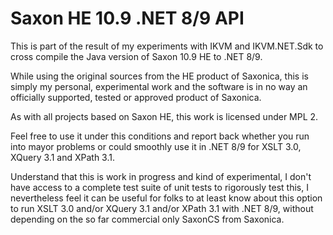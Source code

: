 ﻿# Saxon HE 10.9 .NET 8/9 API

This is part of the result of my experiments with IKVM and IKVM.NET.Sdk to cross compile the Java version of Saxon 10.9 HE to .NET 8/9.

While using the original sources from the HE product of Saxonica, this is simply my personal, experimental work and the software is in
no way an officially supported, tested or approved product of Saxonica.

As with all projects based on Saxon HE, this work is licensed under MPL 2.

Feel free to use it under this conditions and report back whether you run into mayor problems or could smoothly use it in .NET 8/9 for XSLT 3.0, XQuery 3.1 and XPath 3.1.

Understand that this is work in progress and kind of experimental, I don't have access to a complete test suite of unit tests to rigorously test this, 
I nevertheless feel it can be useful for folks to at least know about this option to run XSLT 3.0 and/or XQuery 3.1 and/or XPath 3.1 with .NET 8/9,
without depending on the so far commercial only SaxonCS from Saxonica. 